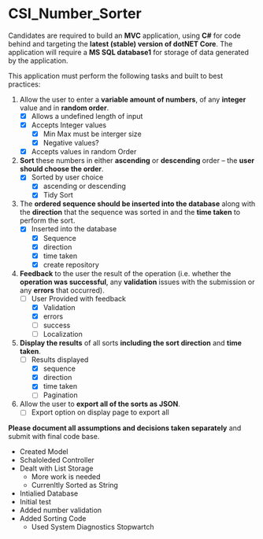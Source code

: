 # CSI_Number_Sorter

Candidates are required to build an **MVC** application, using **C#** for code behind and targeting the **latest (stable) version of dotNET Core**. The application will require a **MS SQL database1** for storage of data generated by the application. 

This application must perform the following tasks and built to best practices: 
1. Allow the user to enter a **variable amount of numbers**, of any **integer** value and in **random order**. 
	- [x] Allows a undefined length of input
	- [x] Accepts Integer values
		- [x] Min Max must be interger size
		- [x] Negative values?
	- [x] Accepts values in random Order	
3. **Sort** these numbers in either **ascending** or **descending** order – the **user should choose the order**.
	- [x] Sorted by user choice
		- [x] ascending or descending 
		- [x] Tidy Sort
4. The **ordered sequence should be inserted into the database** along with the **direction** that the sequence was sorted in and the **time taken** to perform the sort. 
	- [x] Inserted into the database
		- [x] Sequence
		- [x] direction
		- [x] time taken
		- [x] create repository
5. **Feedback** to the user the result of the operation (i.e. whether the **operation was successful**, any **validation** issues with the submission or any **errors** that occurred). 
	- [ ] User Provided with feedback
		- [x] Validation 
		- [x] errors
		- [ ] success
		- [ ] Localization
6. **Display the results** of all sorts **including the sort direction** and **time taken**. 
	- [ ] Results displayed
		- [x] sequence
		- [x] direction
		- [x] time taken
		- [ ] Pagination
7. Allow the user to **export all of the sorts as JSON**. 
	- [ ] Export option on display page to export all 

**Please document all assumptions and decisions taken separately** and submit with final code base.

- Created Model
- Schaloleded Controller
- Dealt with List Storage
	- More work is needed
	- Currenltly Sorted as String
- Intialied Database
- Initial test
- Added number validation
- Added Sorting Code
	- Used System Diagnostics Stopwartch

